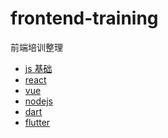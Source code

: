 <!--
 * @Author: 明华
 * @Date: 2021-01-04 10:37:40
 * @LastEditors: 明华
 * @LastEditTime: 2021-01-04 11:52:18
 * @Description: 
 * @FilePath: /frontend-training/README.md
-->
# frontend-training

前端培训整理

- [js 基础](./javascript-base/readme.md)
- [react](./ract/readme.md)
- [vue](./vue/readme.md)
- [nodejs](./nodejs/readme.md)
- [dart](./dart/readme.md)
- [flutter](./flutter/readme.md)
